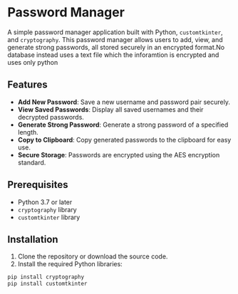 # Password Manager

A simple password manager application built with Python, `customtkinter`, and `cryptography`. This password manager allows users to add, view, and generate strong passwords, all stored securely in an encrypted format.No database instead uses a text file which the inforamtion is encrypted and uses only python 

## Features

- **Add New Password**: Save a new username and password pair securely.
- **View Saved Passwords**: Display all saved usernames and their decrypted passwords.
- **Generate Strong Password**: Generate a strong password of a specified length.
- **Copy to Clipboard**: Copy generated passwords to the clipboard for easy use.
- **Secure Storage**: Passwords are encrypted using the AES encryption standard.

## Prerequisites

- Python 3.7 or later
- `cryptography` library
- `customtkinter` library

## Installation

1. Clone the repository or download the source code.
2. Install the required Python libraries:

```sh
pip install cryptography 
pip install customtkinter
